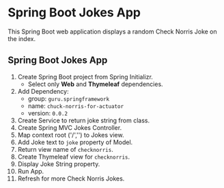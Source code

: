 # Spring Boot Jokes App
This Spring Boot web application displays a random Check Norris Joke on
the index.

## Spring Boot Jokes App
1. Create Spring Boot project from Spring Initializr.
   * Select only **Web** and **Thymeleaf** dependencies.
2. Add Dependency:
   * group: `guru.springframework`
   * name: `chuck-norris-for-actuator`
   * version: `0.0.2`
3. Create Service to return joke string from class.
4. Create Spring MVC Jokes Controller.
5. Map context root ('/','') to Jokes view.
6. Add Joke text to `joke` property of Model.
7. Return view name of `checknorris`.
8. Create Thymeleaf view for `checknorris`.
9. Display Joke String property.
10. Run App.
11. Refresh for more Check Norris Jokes.